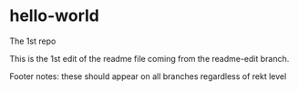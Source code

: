 # hello-world
The 1st repo

This is the 1st edit of the readme file coming from the readme-edit branch.




Footer notes: these should appear on all branches regardless of rekt level
